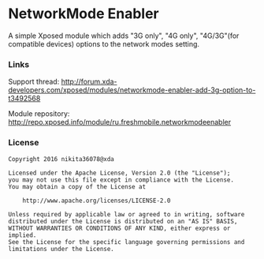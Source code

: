 # NetworkMode Enabler
A simple Xposed module which adds "3G only", "4G only", "4G/3G"(for compatible devices) options to the network modes setting.

### Links

Support thread: http://forum.xda-developers.com/xposed/modules/networkmode-enabler-add-3g-option-to-t3492568

Module repository: http://repo.xposed.info/module/ru.freshmobile.networkmodeenabler


### License

```
Copyright 2016 nikita36078@xda

Licensed under the Apache License, Version 2.0 (the "License");
you may not use this file except in compliance with the License.
You may obtain a copy of the License at

    http://www.apache.org/licenses/LICENSE-2.0

Unless required by applicable law or agreed to in writing, software
distributed under the License is distributed on an "AS IS" BASIS,
WITHOUT WARRANTIES OR CONDITIONS OF ANY KIND, either express or implied.
See the License for the specific language governing permissions and
limitations under the License.
```